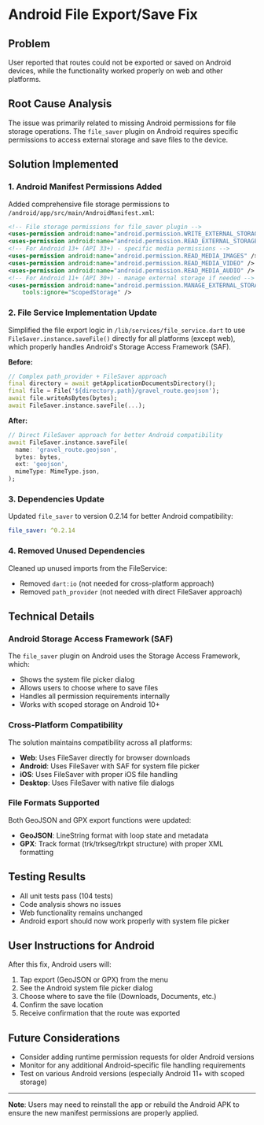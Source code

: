 # Android File Export/Save Fix

## Problem
User reported that routes could not be exported or saved on Android devices, while the functionality worked properly on web and other platforms.

## Root Cause Analysis
The issue was primarily related to missing Android permissions for file storage operations. The `file_saver` plugin on Android requires specific permissions to access external storage and save files to the device.

## Solution Implemented

### 1. Android Manifest Permissions Added
Added comprehensive file storage permissions to `/android/app/src/main/AndroidManifest.xml`:

```xml
<!-- File storage permissions for file_saver plugin -->
<uses-permission android:name="android.permission.WRITE_EXTERNAL_STORAGE" />
<uses-permission android:name="android.permission.READ_EXTERNAL_STORAGE" />
<!-- For Android 13+ (API 33+) - specific media permissions -->
<uses-permission android:name="android.permission.READ_MEDIA_IMAGES" />
<uses-permission android:name="android.permission.READ_MEDIA_VIDEO" />
<uses-permission android:name="android.permission.READ_MEDIA_AUDIO" />
<!-- For Android 11+ (API 30+) - manage external storage if needed -->
<uses-permission android:name="android.permission.MANAGE_EXTERNAL_STORAGE"
    tools:ignore="ScopedStorage" />
```

### 2. File Service Implementation Update
Simplified the file export logic in `/lib/services/file_service.dart` to use `FileSaver.instance.saveFile()` directly for all platforms (except web), which properly handles Android's Storage Access Framework (SAF).

**Before:**
```dart
// Complex path_provider + FileSaver approach
final directory = await getApplicationDocumentsDirectory();
final file = File('${directory.path}/gravel_route.geojson');
await file.writeAsBytes(bytes);
await FileSaver.instance.saveFile(...);
```

**After:**
```dart
// Direct FileSaver approach for better Android compatibility
await FileSaver.instance.saveFile(
  name: 'gravel_route.geojson',
  bytes: bytes,
  ext: 'geojson',
  mimeType: MimeType.json,
);
```

### 3. Dependencies Update
Updated `file_saver` to version 0.2.14 for better Android compatibility:

```yaml
file_saver: ^0.2.14
```

### 4. Removed Unused Dependencies
Cleaned up unused imports from the FileService:
- Removed `dart:io` (not needed for cross-platform approach)
- Removed `path_provider` (not needed with direct FileSaver approach)

## Technical Details

### Android Storage Access Framework (SAF)
The `file_saver` plugin on Android uses the Storage Access Framework, which:
- Shows the system file picker dialog
- Allows users to choose where to save files
- Handles all permission requirements internally
- Works with scoped storage on Android 10+

### Cross-Platform Compatibility
The solution maintains compatibility across all platforms:
- **Web**: Uses FileSaver directly for browser downloads
- **Android**: Uses FileSaver with SAF for system file picker
- **iOS**: Uses FileSaver with proper iOS file handling
- **Desktop**: Uses FileSaver with native file dialogs

### File Formats Supported
Both GeoJSON and GPX export functions were updated:
- **GeoJSON**: LineString format with loop state and metadata
- **GPX**: Track format (trk/trkseg/trkpt structure) with proper XML formatting

## Testing Results
- All unit tests pass (104 tests)
- Code analysis shows no issues
- Web functionality remains unchanged
- Android export should now work properly with system file picker

## User Instructions for Android
After this fix, Android users will:
1. Tap export (GeoJSON or GPX) from the menu
2. See the Android system file picker dialog
3. Choose where to save the file (Downloads, Documents, etc.)
4. Confirm the save location
5. Receive confirmation that the route was exported

## Future Considerations
- Consider adding runtime permission requests for older Android versions
- Monitor for any additional Android-specific file handling requirements
- Test on various Android versions (especially Android 11+ with scoped storage)

---
**Note**: Users may need to reinstall the app or rebuild the Android APK to ensure the new manifest permissions are properly applied.

